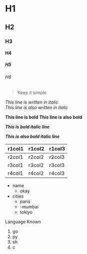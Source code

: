 # H1
## H2
### H3
#### H4
##### H5
###### H6

> Keep it simple

_This line is written in italic_<br/>
*This line is also written in italic*

**This line is bold**
__This line is also bold__

__*This is bold italic line*__

___This is also bold italic line___

r1col1|r1col2|r1col3
-|-|-
r2col1|r2col2|r2col3
r3col1|r3col2|r3col3
r4col1|r4col2|r4col3

- name
  - okay
- cities
  - paris
  - -mumbai
  - tokiyo

Language Known

1. go
2. py
3. sh
4. c
